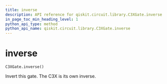 ```yaml
---
title: inverse
description: API reference for qiskit.circuit.library.C3XGate.inverse
in_page_toc_min_heading_level: 1
python_api_type: method
python_api_name: qiskit.circuit.library.C3XGate.inverse
---
```


# inverse

<span id="qiskit.circuit.library.C3XGate.inverse" />

`C3XGate.inverse()`

Invert this gate. The C3X is its own inverse.

